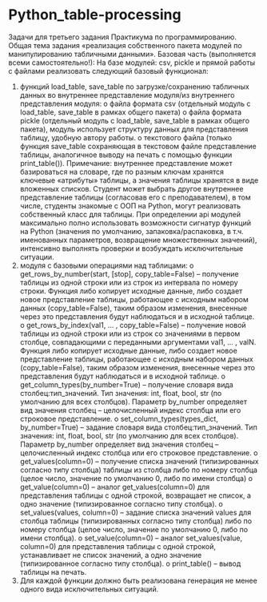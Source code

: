 # Python_table-processing
Задачи для третьего задания Практикума по программированию. Общая тема задания
«реализация собственного пакета модулей по манипулированию табличными данными».
Базовая часть (выполняется всеми самостоятельно!):
На базе модулей: csv, pickle и прямой работы с файлами реализовать следующий базовый
функционал:
1. функций load_table, save_table по загрузке/сохранению табличных данных во внутреннее
представление модуля/из внутреннего представления модуля:
o файла формата csv (отдельный модуль с load_table, save_table в рамках общего
пакета)
o файла формата pickle (отдельный модуль с load_table, save_table в рамках общего
пакета), модуль использует структуру данных для представления таблицу, удобную
автору работы.
o текстового файла (только функция save_table сохраняющая в текстовом файле
представление таблицы, аналогичное выводу на печать с помощью функции
print_table()).
Примечание: внутреннее представление может базироваться на словаре, где по разным ключам
хранятся ключевые «атрибуты» таблицы, а значения таблицы хранятся в виде вложенных списков.
Студент может выбрать другое внутреннее представление таблицы (согласовав его с
преподавателем), в том числе, студенты знакомые с ООП на Python, могут реализовать
собственный класс для таблицы.
При определении api модулей максимально полно использовать возможности сигнатур функций
на Python (значения по умолчанию, запаковка/распаковка, в т.ч. именованных параметров,
возвращение множественных значений), интенсивно выполнять проверки и возбуждать
исключительные ситуации.
2. модуля с базовыми операциями над таблицами:
o get_rows_by_number(start, [stop], copy_table=False) – получение таблицы из одной
строки или из строк из интервала по номеру строки. Функция либо копирует
исходные данные, либо создает новое представление таблицы, работающее с
исходным набором данных (copy_table=False), таким образом изменения, внесенные
через это представления будут наблюдаться и в исходной таблице.
o get_rows_by_index(val1, … , copy_table=False) – получение новой таблицы из одной
строки или из строк со значениями в первом столбце, совпадающими с переданными
аргументами val1, … , valN. Функция либо копирует исходные данные, либо создает
новое представление таблицы, работающее с исходным набором данных
(copy_table=False), таким образом изменения, внесенные через это представления
будут наблюдаться и в исходной таблице.
o get_column_types(by_number=True) – получение словаря вида
столбец:тип_значений. Тип значения: int, float, bool, str (по умолчанию для всех
столбцов). Параметр by_number определяет вид значения столбец – целочисленный
индекс столбца или его строковое представление.
o set_column_types(types_dict, by_number=True) – задание словаря вида
столбец:тип_значений. Тип значения: int, float, bool, str (по умолчанию для всех
столбцов). Параметр by_number определяет вид значения столбец – целочисленный
индекс столбца или его строковое представление.
o get_values(column=0) – получение списка значений (типизированных согласно типу
столбца) таблицы из столбца либо по номеру столбца (целое число, значение по
умолчанию 0, либо по имени столбца)
o get_value(column=0) – аналог get_values(column=0) для представления таблицы с
одной строкой, возвращает не список, а одно значение (типизированное согласно
типу столбца).
o set_values(values, column=0) – задание списка значений values для столбца таблицы
(типизированных согласно типу столбца) либо по номеру столбца (целое число,
значение по умолчанию 0, либо по имени столбца).
o set_value(column=0) – аналог set_values(value, column=0) для представления
таблицы с одной строкой, устанавливает не список значений, а одно значение
(типизированное согласно типу столбца).
o print_table() – вывод таблицы на печать.
3. Для каждой функции должно быть реализована генерация не менее одного вида
исключительных ситуаций. 
